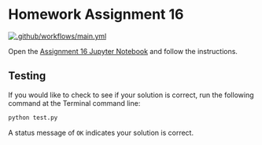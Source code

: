 # Homework Assignment 16

[![.github/workflows/main.yml](https://github.com/PGE311/assignment16-solution/actions/workflows/main.yml/badge.svg)](https://github.com/PGE311/assignment16-solution/actions/workflows/main.yml)

Open the [Assignment 16 Jupyter Notebook](assignment16.ipynb) and follow the instructions.

## Testing

If you would like to check to see if your solution is correct, run the following command at the Terminal command line: 

```bash
python test.py
```

A status  message of `OK` indicates your solution is correct.

